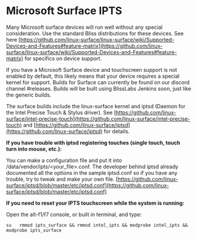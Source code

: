 # Microsoft Surface IPTS

Many Microsoft surface devices will run well without any special consideration.  Use the standard Bliss distributions for these devices. See here [https://github.com/linux-surface/linux-surface/wiki/Supported-Devices-and-Features#feature-matrix](https://github.com/linux-surface/linux-surface/wiki/Supported-Devices-and-Features#feature-matrix) for specifics on device support.

If you have a Microsoft Surface device and touchscreen support is not enabled by default, this likely means that your device requires a special kernel for support. Builds for Surface can currently be found on our discord channel #releases. Builds will be built using BlissLabs Jenkins soon, just like the generic builds.

The surface builds include the linux-surface kernel and iptsd (Daemon for the Intel Precise Touch & Stylus driver). See [https://github.com/linux-surface/intel-precise-touch](https://github.com/linux-surface/intel-precise-touch) and [https://github.com/linux-surface/iptsd](https://github.com/linux-surface/iptsd) for details.
  
**If you have trouble with iptsd registering touches (single touch, touch turn into mouse, etc.):**

You can make a configuration file and put it into /data/vendor/ipts/<your_file>.conf. The developer behind iptsd already documented all the options in the sample iptsd.conf so if you have any trouble, try to tweak and make your own file.
[https://github.com/linux-surface/iptsd/blob/master/etc/iptsd.conf](https://github.com/linux-surface/iptsd/blob/master/etc/iptsd.conf)

**If you need to reset your IPTS touchscreen while the system is running:**

Open the alt-f1/f7 console, or built in terminal, and type:

`su  
rmmod ipts_surface && rmmod intel_ipts && modprobe intel_ipts && modprobe ipts_surface`

